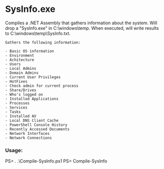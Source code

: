 # SysInfo.exe

Compiles a .NET Assembly that gathers information about the system. Will drop a "SysInfo.exe" in C:\windows\temp. When executed, will write results to C:\windows\temp\SysInfo.txt.
	
	Gathers the following information:
	
	- Basic OS information
	- Environment
	- Achitecture
	- Users
	- Local Admins
	- Domain Admins
	- Current User Privileges
	- HotFixes
	- Check admin for current process
	- Share/Drives
	- Who's logged on
	- Installed Applications
	- Processes
	- Services
	- Tasks
	- Installed AV
	- Local DNS Client Cache
	- PowerShell Console History
	- Recently Accessed Documents
	- Network Interfaces
	- Network Connections
  ### Usage:
  
  PS> . .\Compile-SysInfo.ps1
  PS> Compile-SysInfo
